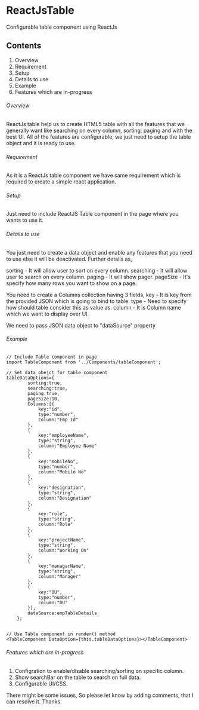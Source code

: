 # ReactJsTable
Configurable table component using ReactJs

## Contents

1. Overview
2. Requirement
3. Setup
4. Details to use
5. Example
6. Features which are in-progress

###### Overview

ReactJs table help us to create HTML5 table with all the features that we generally want like searching on every column, sorting, paging and with the best UI. All of the features are configurable, we just need to setup the table object and it is ready to use.

###### Requirement

As it is a ReactJs table component we have same requirement which is required to create a simple react application.

###### Setup

Just need to include ReactJS Table component in the page where you wants to use it.

###### Details to use

You just need to create a data object and enable any features that you need to use else it will be deactivated. Further details as,

sorting - It will allow user to sort on every column.
searching - It will allow user to search on every column.
paging - It will show pager.
pageSize - It's specify how many rows you want to show on a page.

You need to create a Columns collection having 3 fields,
key - It is key from the provided JSON which is going to bind to table.
type - Need to specify how should table consider this as value as.
column - It is Column name which we want to display over UI.

We need to pass JSON data object to "dataSource" property

###### Example

    // Include Table component in page
    import TableComponent from '../Components/tableComponent';

    // Set data obejct for table component
    tableDataOptions={   
            sorting:true,
            searching:true,
            paging:true,
            pageSize:10,   
            Columns:[{
                key:"id",
                type:"number",
                column:"Emp Id"
            },
            {
                key:"employeeName",
                type:"string",
                column:"Employee Name"
            },
            {
                key:"mobileNo",
                type:"number",
                column:"Mobile No"
            },
            {
                key:"designation",
                type:"string",
                column:"Designation"
            },
            {
                key:"role",
                type:"string",
                column:"Role"
            },
            {
                key:"projectName",
                type:"string",
                column:"Working On"
            },
            {
                key:"managarName",
                type:"string",
                column:"Manager"
            },
            {
                key:"DU",
                type:"number",
                column:"DU"
            }],        
            dataSource:empTableDetails
        };

    
    // Use Table component in render() method
    <TableComponent DataOption={this.tableDataOptions}></TableComponent>

###### Features which are in-progress

1. Configration to enable/disable searching/sorting on specific column.
2. Show searchBar on the table to search on full data.
3. Configurable UI/CSS.


There might be some issues, So please let know by adding comments, that I can resolve it.
Thanks.
